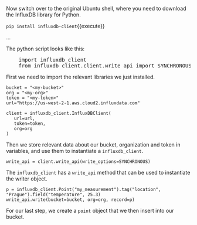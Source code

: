 Now switch over to the original Ubuntu shell, where you need to download the InfluxDB library for Python.

`pip install influxdb-client`{{execute}}   

...   



The python script looks like this:

<pre>
    import influxdb_client
    from influxdb_client.client.write_api import SYNCHRONOUS
</pre>

First we need to import the relevant libraries we just installed.

    bucket = "<my-bucket>"
    org = "<my-org>"
    token = "<my-token>"
    url="https://us-west-2-1.aws.cloud2.influxdata.com"

    client = influxdb_client.InfluxDBClient(
       url=url,
       token=token,
       org=org
    )

Then we store relevant data about our bucket, organization and token in variables, and use them to instantiate a `influxdb_client`.

    write_api = client.write_api(write_options=SYNCHRONOUS)

The `influxdb_client` has a `write_api` method that can be used to instantiate the writer object. 

    p = influxdb_client.Point("my_measurement").tag("location", "Prague").field("temperature", 25.3)
    write_api.write(bucket=bucket, org=org, record=p)

For our last step, we create a `point` object that we then insert into our bucket.




